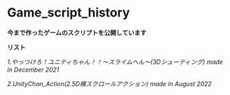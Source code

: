 # Game_script_history
**今まで作ったゲームのスクリプトを公開しています**

**リスト**

*1.やっつけろ！ユニティちゃん！！～スライムへん～(3Dシューティング) made in December 2021*

*2.UnityChan_Action(2.5D横スクロールアクション) made in August 2022*
